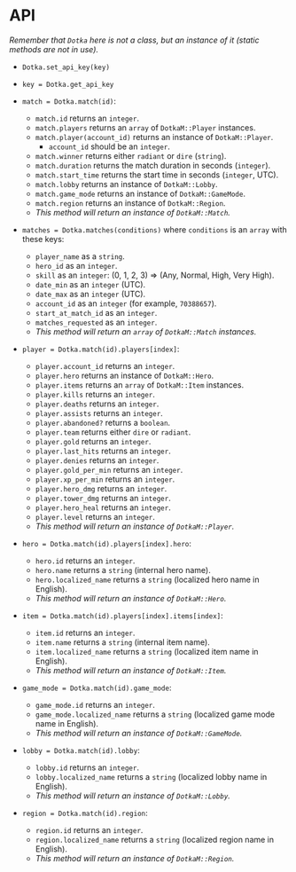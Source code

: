 # API

*Remember that `Dotka` here is not a class, but an instance of it 
(static methods are not in use).*

- `Dotka.set_api_key(key)`
- `key = Dotka.get_api_key`

- `match = Dotka.match(id)`:
	- `match.id` returns an `integer`.
	- `match.players` returns an `array` of `DotkaM::Player` instances.
	- `match.player(account_id)` returns an instance of `DotkaM::Player`.
		- `account_id` should be an `integer`.
	- `match.winner` returns either `radiant` or `dire` (`string`).
	- `match.duration` returns the match duration in seconds (`integer`).
	- `match.start_time` returns the start time in seconds (`integer`, UTC).
	- `match.lobby` returns an instance of `DotkaM::Lobby`.
	- `match.game_mode` returns an instance of `DotkaM::GameMode`.
	- `match.region` returns an instance of `DotkaM::Region`.
	- *This method will return an instance of `DotkaM::Match`.*

- `matches = Dotka.matches(conditions)` where `conditions` is an `array` with these keys:
	- `player_name` as a `string`.
	- `hero_id` as an `integer`.
	- `skill` as an `integer`: (0, 1, 2, 3) => (Any, Normal, High, Very High).
	- `date_min` as an `integer` (UTC).
	- `date_max` as an `integer` (UTC).
	- `account_id` as an `integer` (for example, `70388657`).
	- `start_at_match_id` as an `integer`.
	- `matches_requested` as an `integer`.
	- *This method will return an `array` of `DotkaM::Match` instances.*

- `player = Dotka.match(id).players[index]`:
	- `player.account_id` returns an `integer`.
	- `player.hero` returns an instance of `DotkaM::Hero`.
	- `player.items` returns an `array` of `DotkaM::Item` instances.
	- `player.kills` returns an `integer`.
	- `player.deaths` returns an `integer`.
	- `player.assists` returns an `integer`.
	- `player.abandoned?` returns a `boolean`.
	- `player.team` returns either `dire` or `radiant`.
	- `player.gold` returns an `integer`.
	- `player.last_hits` returns an `integer`.
	- `player.denies` returns an `integer`.
	- `player.gold_per_min` returns an `integer`.
	- `player.xp_per_min` returns an `integer`.
	- `player.hero_dmg` returns an `integer`.
	- `player.tower_dmg` returns an `integer`.
	- `player.hero_heal` returns an `integer`.
	- `player.level` returns an `integer`.
	- *This method will return an instance of `DotkaM::Player`.*

- `hero = Dotka.match(id).players[index].hero`:
	- `hero.id` returns an `integer`.
	- `hero.name` returns a `string` (internal hero name).
	- `hero.localized_name` returns a `string` (localized hero name in English).
	- *This method will return an instance of `DotkaM::Hero`.*

- `item = Dotka.match(id).players[index].items[index]`:
	- `item.id` returns an `integer`.
	- `item.name` returns a `string` (internal item name).
	- `item.localized_name` returns a `string` (localized item name in English).
	- *This method will return an instance of `DotkaM::Item`.*

- `game_mode = Dotka.match(id).game_mode`:
	- `game_mode.id` returns an `integer`.
	- `game_mode.localized_name` returns a `string` (localized game mode name in English).
	- *This method will return an instance of `DotkaM::GameMode`.*

- `lobby = Dotka.match(id).lobby`:
	- `lobby.id` returns an `integer`.
	- `lobby.localized_name` returns a `string` (localized lobby name in English).
	- *This method will return an instance of `DotkaM::Lobby`.*

- `region = Dotka.match(id).region`:
	- `region.id` returns an `integer`.
	- `region.localized_name` returns a `string` (localized region name in English).
	- *This method will return an instance of `DotkaM::Region`.*

